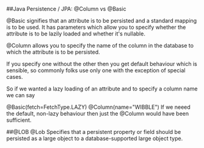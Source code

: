 ##Java Persistence / JPA: @Column vs @Basic

@Basic signifies that an attribute is to be persisted and a standard mapping is to be used. It has parameters which allow you to specify whether the attribute is to be lazily loaded and whether it's nullable.

@Column allows you to specify the name of the column in the database to which the attribute is to be persisted.

If you specify one without the other then you get default behaviour which is sensible, so commonly folks use only one with the exception of special cases.

So if we wanted a lazy loading of an attribute and to specify a column name we can say

@Basic(fetch=FetchType.LAZY)
@Column(name="WIBBLE")
If we neeed the default, non-lazy behaviour then just the @Column would have been sufficient.

##@LOB
@Lob Specifies that a persistent property or field should be persisted as a large object to a database-supported large object type.